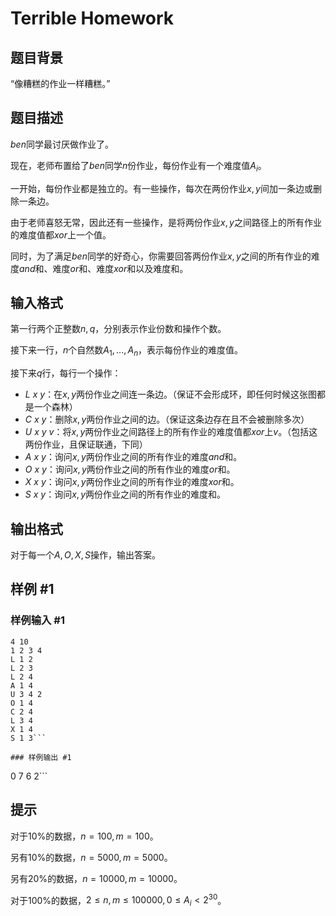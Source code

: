 # Terrible Homework

## 题目背景

“像糟糕的作业一样糟糕。”

## 题目描述

$ben$同学最讨厌做作业了。

现在，老师布置给了$ben$同学$n$份作业，每份作业有一个难度值$A_i$。

一开始，每份作业都是独立的。有一些操作，每次在两份作业$x,y$间加一条边或删除一条边。

由于老师喜怒无常，因此还有一些操作，是将两份作业$x,y$之间路径上的所有作业的难度值都$xor$上一个值。

同时，为了满足$ben$同学的好奇心，你需要回答两份作业$x,y$之间的所有作业的难度$and$和、难度$or$和、难度$xor$和以及难度和。

## 输入格式

第一行两个正整数$n,q$，分别表示作业份数和操作个数。

接下来一行，$n$个自然数$A_1,...,A_n$，表示每份作业的难度值。

接下来$q$行，每行一个操作：

- $L\ x\ y$：在$x,y$两份作业之间连一条边。（保证不会形成环，即任何时候这张图都是一个森林）
- $C\ x\ y$：删除$x,y$两份作业之间的边。（保证这条边存在且不会被删除多次）
- $U\ x\ y\ v$：将$x,y$两份作业之间路径上的所有作业的难度值都$xor$上$v$。（包括这两份作业，且保证联通，下同）
- $A\ x\ y$：询问$x,y$两份作业之间的所有作业的难度$and$和。
- $O\ x\ y$：询问$x,y$两份作业之间的所有作业的难度$or$和。
- $X\ x\ y$：询问$x,y$两份作业之间的所有作业的难度$xor$和。
- $S\ x\ y$：询问$x,y$两份作业之间的所有作业的难度和。

## 输出格式

对于每一个$A,O,X,S$操作，输出答案。

## 样例 #1

### 样例输入 #1
```
4 10
1 2 3 4
L 1 2
L 2 3
L 2 4
A 1 4
U 3 4 2
O 1 4
C 2 4
L 3 4
X 1 4
S 1 3```

### 样例输出 #1

```
0
7
6
2```

## 提示

对于$10\%$的数据，$n=100,m=100$。

另有$10\%$的数据，$n=5000,m=5000$。

另有$20\%$的数据，$n=10000,m=10000$。

对于$100\%$的数据，$2\le n,m\le100000,0\le A_i<2^{30}$。
